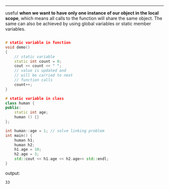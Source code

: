 ------

useful **when we want to have only one instance of our object in the local scope**, which means all calls to the function will share the same object. The same can also be achieved by using global variables or static member variables.

```C++

# static variable in function
void demo() 
{ 
	// static variable 
	static int count = 0; 
	cout << count << " "; 	
	// value is updated and 
	// will be carried to next 
	// function calls 
	count++; 
}
```


```C++
# static variable in class
class human {
public:
	static int age;
	human () {}
};

int human::age = 1; // solve linking problem
int main() {
	human h1;
	human h2;
	h1.age = 10;
	h2.age = 3;
	std::cout << h1.age << h2.age<< std::endl;
}
```

output:
```
33
```







